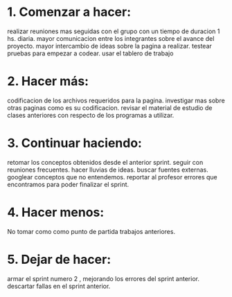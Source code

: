 # 1. Comenzar a hacer:

 realizar reuniones mas seguidas con el grupo con un  tiempo de duracion 1 hs. diaria.
 mayor comunicacion entre los integrantes sobre el avance del proyecto.
 mayor intercambio de ideas sobre la pagina a realizar.
 testear pruebas para empezar a codear.
 usar el tablero de trabajo
  
# 2. Hacer más:

codificacion de los archivos requeridos para la pagina.
investigar mas sobre otras paginas como es su codificacion.
revisar el material de estudio de clases anteriores con respecto de los programas a utilizar.

# 3. Continuar haciendo:

retomar los conceptos obtenidos desde el anterior sprint.
seguir con reuniones frecuentes.
hacer lluvias de ideas.
buscar fuentes externas.
googlear conceptos que no entendemos.
reportar al profesor errores que encontramos para poder finalizar el sprint.

# 4. Hacer menos:

No tomar como como punto de partida trabajos anteriores.

# 5. Dejar de hacer:

armar el sprint numero 2 , mejorando los errores del sprint anterior.
descartar fallas en el sprint anterior. 

